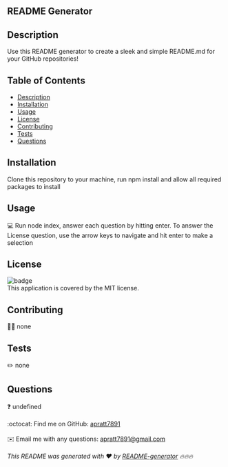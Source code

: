 
## README Generator 
  

## Description
Use this README generator to create a sleek and simple README.md for your GitHub repositories!
## Table of Contents
- [Description](#description)
- [Installation](#install)
- [Usage](#usage)
- [License](#license)
- [Contributing](#contribution)
- [Tests](#test)
- [Questions](#questions)
## Installation
Clone this repository to your machine, run npm install and allow all required packages to install
## Usage
💻 Run node index, answer each question by hitting enter. To answer the License question, use the arrow keys to navigate and hit enter to make a selection
## License
![badge](https://img.shields.io/badge/license-MIT-brightgreen)
<br />
This application is covered by the MIT license. 
## Contributing
👩‍💻 none
## Tests
✏️ none
## Questions
❓ undefined<br />
<br />
:octocat: Find me on GitHub: [apratt7891](https://github.com/apratt7891)<br />
<br />
✉️ Email me with any questions: apratt7891@gmail.com<br /><br />
_This README was generated with ❤️ by [README-generator](https://apratt7891.github.io/README/) 🔥🔥🔥_
    